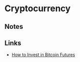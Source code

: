 # Cryptocurrency

## Notes

## Links

- [How to Invest in Bitcoin Futures](https://www.investopedia.com/articles/investing/012215/how-invest-bitcoin-exchange-futures.asp#:~:text=What%20Are%20Bitcoin%20Futures%3F,on%20the%20cryptocurrency's%20future%20price.)
